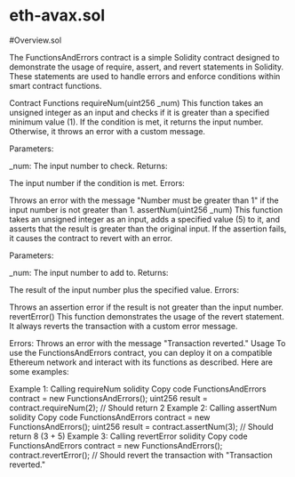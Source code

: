 # eth-avax.sol
#Overview.sol

The FunctionsAndErrors contract is a simple Solidity contract designed to demonstrate the usage of require, assert, and revert statements in Solidity. These statements are used to handle errors and enforce conditions within smart contract functions.

Contract Functions
requireNum(uint256 _num)
This function takes an unsigned integer as an input and checks if it is greater than a specified minimum value (1). If the condition is met, it returns the input number. Otherwise, it throws an error with a custom message.

Parameters:

_num: The input number to check.
Returns:

The input number if the condition is met.
Errors:

Throws an error with the message "Number must be greater than 1" if the input number is not greater than 1.
assertNum(uint256 _num)
This function takes an unsigned integer as an input, adds a specified value (5) to it, and asserts that the result is greater than the original input. If the assertion fails, it causes the contract to revert with an error.

Parameters:

_num: The input number to add to.
Returns:

The result of the input number plus the specified value.
Errors:

Throws an assertion error if the result is not greater than the input number.
revertError()
This function demonstrates the usage of the revert statement. It always reverts the transaction with a custom error message.

Errors:
Throws an error with the message "Transaction reverted."
Usage
To use the FunctionsAndErrors contract, you can deploy it on a compatible Ethereum network and interact with its functions as described. Here are some examples:

Example 1: Calling requireNum
solidity
Copy code
FunctionsAndErrors contract = new FunctionsAndErrors();
uint256 result = contract.requireNum(2); // Should return 2
Example 2: Calling assertNum
solidity
Copy code
FunctionsAndErrors contract = new FunctionsAndErrors();
uint256 result = contract.assertNum(3); // Should return 8 (3 + 5)
Example 3: Calling revertError
solidity
Copy code
FunctionsAndErrors contract = new FunctionsAndErrors();
contract.revertError(); // Should revert the transaction with "Transaction reverted."
